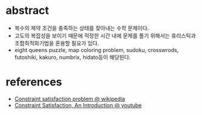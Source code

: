 # abstract

- 복수의 제약 조건을 충족하는 상태를 찾아내는 수학 문제이다.
- 고도의 복잡성을 보이기 때문에 적정한 시간 내에 문제를 풀기 위해서는
  휴리스틱과 조합최적화기법을 혼용할 필요가 있다.
- eight queens puzzle, map coloring problem, sudoku, crosswrods,
  futoshiki, kakuro, numbrix, hidato등이 해당된다.

# references

- [Constraint satisfaction problem @ wikipedia](https://en.wikipedia.org/wiki/Constraint_satisfaction_problem)
- [Constraint Satisfaction, An Introduction @ youtube](https://www.youtube.com/watch?v=wrs6Lvo5LZM)